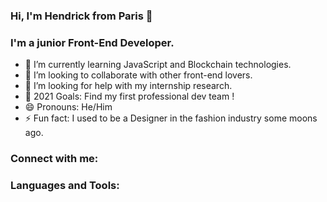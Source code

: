 ### Hi, I'm Hendrick from Paris 👋

### I'm a junior Front-End Developer.

- 🌱 I’m currently learning JavaScript and Blockchain technologies.
- 👯 I’m looking to collaborate with other front-end lovers.
- 🤔 I’m looking for help with my internship research.
- 🥅 2021 Goals: Find my first professional dev team !
- 😄 Pronouns: He/Him
- ⚡ Fun fact: I used to be a Designer in the fashion industry some moons ago.

### Connect with me:

### Languages and Tools:
